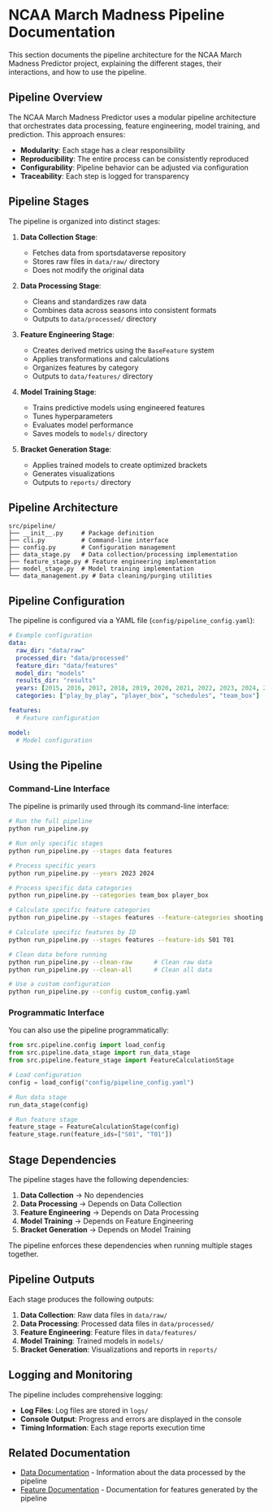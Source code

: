 # NCAA March Madness Pipeline Documentation

This section documents the pipeline architecture for the NCAA March Madness Predictor project, explaining the different stages, their interactions, and how to use the pipeline.

## Pipeline Overview

The NCAA March Madness Predictor uses a modular pipeline architecture that orchestrates data processing, feature engineering, model training, and prediction. This approach ensures:

- **Modularity**: Each stage has a clear responsibility
- **Reproducibility**: The entire process can be consistently reproduced
- **Configurability**: Pipeline behavior can be adjusted via configuration
- **Traceability**: Each step is logged for transparency

## Pipeline Stages

The pipeline is organized into distinct stages:

1. **Data Collection Stage**:
   - Fetches data from sportsdataverse repository
   - Stores raw files in `data/raw/` directory
   - Does not modify the original data

2. **Data Processing Stage**:
   - Cleans and standardizes raw data
   - Combines data across seasons into consistent formats
   - Outputs to `data/processed/` directory

3. **Feature Engineering Stage**:
   - Creates derived metrics using the `BaseFeature` system
   - Applies transformations and calculations
   - Organizes features by category
   - Outputs to `data/features/` directory

4. **Model Training Stage**:
   - Trains predictive models using engineered features
   - Tunes hyperparameters
   - Evaluates model performance
   - Saves models to `models/` directory

5. **Bracket Generation Stage**:
   - Applies trained models to create optimized brackets
   - Generates visualizations
   - Outputs to `reports/` directory

## Pipeline Architecture

```
src/pipeline/
├── __init__.py     # Package definition
├── cli.py          # Command-line interface
├── config.py       # Configuration management
├── data_stage.py   # Data collection/processing implementation
├── feature_stage.py # Feature engineering implementation
├── model_stage.py  # Model training implementation
└── data_management.py # Data cleaning/purging utilities
```

## Pipeline Configuration

The pipeline is configured via a YAML file (`config/pipeline_config.yaml`):

```yaml
# Example configuration
data:
  raw_dir: "data/raw"
  processed_dir: "data/processed"
  feature_dir: "data/features"
  model_dir: "models"
  results_dir: "results"
  years: [2015, 2016, 2017, 2018, 2019, 2020, 2021, 2022, 2023, 2024, 2025]
  categories: ["play_by_play", "player_box", "schedules", "team_box"]

features:
  # Feature configuration

model:
  # Model configuration
```

## Using the Pipeline

### Command-Line Interface

The pipeline is primarily used through its command-line interface:

```bash
# Run the full pipeline
python run_pipeline.py

# Run only specific stages
python run_pipeline.py --stages data features

# Process specific years
python run_pipeline.py --years 2023 2024

# Process specific data categories
python run_pipeline.py --categories team_box player_box

# Calculate specific feature categories
python run_pipeline.py --stages features --feature-categories shooting team_performance

# Calculate specific features by ID
python run_pipeline.py --stages features --feature-ids S01 T01

# Clean data before running
python run_pipeline.py --clean-raw      # Clean raw data
python run_pipeline.py --clean-all      # Clean all data

# Use a custom configuration
python run_pipeline.py --config custom_config.yaml
```

### Programmatic Interface

You can also use the pipeline programmatically:

```python
from src.pipeline.config import load_config
from src.pipeline.data_stage import run_data_stage
from src.pipeline.feature_stage import FeatureCalculationStage

# Load configuration
config = load_config("config/pipeline_config.yaml")

# Run data stage
run_data_stage(config)

# Run feature stage
feature_stage = FeatureCalculationStage(config)
feature_stage.run(feature_ids=["S01", "T01"])
```

## Stage Dependencies

The pipeline stages have the following dependencies:

1. **Data Collection** → No dependencies
2. **Data Processing** → Depends on Data Collection
3. **Feature Engineering** → Depends on Data Processing
4. **Model Training** → Depends on Feature Engineering
5. **Bracket Generation** → Depends on Model Training

The pipeline enforces these dependencies when running multiple stages together.

## Pipeline Outputs

Each stage produces the following outputs:

1. **Data Collection**: Raw data files in `data/raw/`
2. **Data Processing**: Processed data files in `data/processed/`
3. **Feature Engineering**: Feature files in `data/features/`
4. **Model Training**: Trained models in `models/`
5. **Bracket Generation**: Visualizations and reports in `reports/`

## Logging and Monitoring

The pipeline includes comprehensive logging:

- **Log Files**: Log files are stored in `logs/`
- **Console Output**: Progress and errors are displayed in the console
- **Timing Information**: Each stage reports execution time

## Related Documentation

- [Data Documentation](../data/index.md) - Information about the data processed by the pipeline
- [Feature Documentation](../features/index.md) - Documentation for features generated by the pipeline 